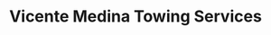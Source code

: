 ---
title: "Vicente Medina Towing Services"
url: /indianapolis/vicente-medina-towing-services/
shop: Autowerkstatt
---